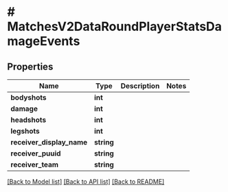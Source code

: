 # # MatchesV2DataRoundPlayerStatsDamageEvents

## Properties

Name | Type | Description | Notes
------------ | ------------- | ------------- | -------------
**bodyshots** | **int** |  |
**damage** | **int** |  |
**headshots** | **int** |  |
**legshots** | **int** |  |
**receiver_display_name** | **string** |  |
**receiver_puuid** | **string** |  |
**receiver_team** | **string** |  |

[[Back to Model list]](../../README.md#models) [[Back to API list]](../../README.md#endpoints) [[Back to README]](../../README.md)
